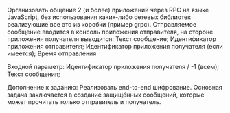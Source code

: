 Организовать общение 2 (и более) приложений через RPC на языке JavaScript, без использования каких-либо сетевых библиотек реализующие все это из коробки (пример grpc).  Отправляемое сообщение вводится в консоль приложения отправителя, на стороне приложения получателя выводится: 
Текст сообщение;
Идентификатор приложения отправителя; 
Идентификатор приложения получателя (если имеется); 
Время отправления

Входной параметр:
Идентификатор приложения получателя / -1 (всем);
Текст сообщения;

Дополнение к заданию:
Реализовать end-to-end шифрование. Основная задача заключается в создание защищённых сообщений, которые может прочитать только отправитель и получатель.
